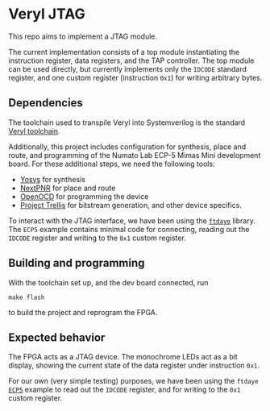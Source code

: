 # Veryl JTAG

This repo aims to implement a JTAG module.

The current implementation consists of a top module instantiating the instruction register, data registers, and the TAP controller. The top module can be used directly, but currently implements only the `IDCODE` standard register, and one custom register (instruction `0x1`) for writing arbitrary bytes.

## Dependencies

The toolchain used to transpile Veryl into Systemverilog is the standard [Veryl toolchain](https://veryl-lang.org/install).

Additionally, this project includes configuration for synthesis, place and route, and programming of the Numato Lab ECP-5 Mimas Mini development board. For these additional steps, we need the following tools:

- [Yosys](https://github.com/YosysHQ/yosys?tab=readme-ov-file#building-from-source) for synthesis
- [NextPNR](https://github.com/YosysHQ/nextpnr?tab=readme-ov-file#getting-started) for place and route
- [OpenOCD](https://openocd.org/pages/getting-openocd.html) for programming the device
- [Project Trellis](https://github.com/YosysHQ/prjtrellis) for bitstream generation, and other device specifics.

To interact with the JTAG interface, we have been using the [`ftdaye`](https://github.com/onsdagens/ftdaye) library. The `ECP5` example contains minimal code for connecting, reading out the `IDCODE` register and writing to the `0x1` custom register.

## Building and programming

With the toolchain set up, and the dev board connected, run 
```
make flash
```
to build the project and reprogram the FPGA. 

## Expected behavior

The FPGA acts as a JTAG device. The monochrome LEDs act as a bit display, showing the current state of the data register under instruction `0x1`. 

For our own (very simple testing) purposes, we have been using the `ftdaye` [`ECP5`](https://github.com/onsdagens/ftdaye/blob/master/examples/ECP5.rs) example to read out the `IDCODE` register, and for writing to the `0x1` custom register.
